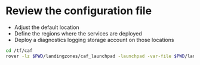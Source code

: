 
# Review the configuration file

* Adjust the default location
* Define the regions where the services are deployed
* Deploy a diagnostics logging storage account on those locations

```bash
cd /tf/caf
rover -lz $PWD/landingzones/caf_launchpad -launchpad -var-file $PWD/landingzones/caf_launchpad/examples/402-dual-region-essential/configuration.tfvars -parallelism=30 -a apply
```